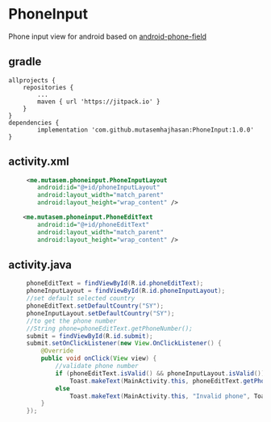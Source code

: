 # PhoneInput
Phone input view for android based on <a href="https://github.com/lamudi-gmbh/android-phone-field">android-phone-field</a>

## gradle

    allprojects {
		repositories {
			...
			maven { url 'https://jitpack.io' }
		}
	}
	dependencies {
	        implementation 'com.github.mutasemhajhasan:PhoneInput:1.0.0'
	}
  
## activity.xml
```xml
     <me.mutasem.phoneinput.PhoneInputLayout
        android:id="@+id/phoneInputLayout"
        android:layout_width="match_parent"
        android:layout_height="wrap_content" />

    <me.mutasem.phoneinput.PhoneEditText
        android:id="@+id/phoneEditText"
        android:layout_width="match_parent"
        android:layout_height="wrap_content" />
```
## activity.java
```java
     phoneEditText = findViewById(R.id.phoneEditText);
     phoneInputLayout = findViewById(R.id.phoneInputLayout);
     //set default selected country
     phoneEditText.setDefaultCountry("SY");
     phoneInputLayout.setDefaultCountry("SY");
     //to get the phone number
     //String phone=phoneEditText.getPhoneNumber();
     submit = findViewById(R.id.submit);
     submit.setOnClickListener(new View.OnClickListener() {
         @Override
         public void onClick(View view) {
             //validate phone number
             if (phoneEditText.isValid() && phoneInputLayout.isValid())
                 Toast.makeText(MainActivity.this, phoneEditText.getPhoneNumber() + "," + phoneInputLayout.getPhoneNumber(), Toast.LENGTH_LONG).show();
             else
                 Toast.makeText(MainActivity.this, "Invalid phone", Toast.LENGTH_SHORT).show();
         }
     });
```
    

        
